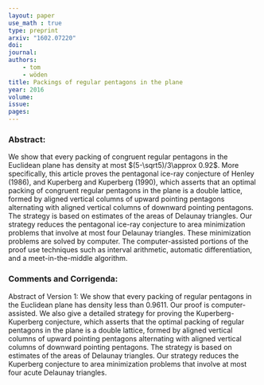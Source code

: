 ```yaml
---
layout: paper
use_math : true
type: preprint
arxiv: "1602.07220"
doi: 
journal:
authors:
    - tom
    - wöden
title: Packings of regular pentagons in the plane
year: 2016
volume: 
issue: 
pages: 
---
```

### Abstract:

We show that every packing of congruent regular pentagons in the Euclidean plane has
density at most $(5-\sqrt5)/3\approx 0.92$. More specifically, this article proves the pentagonal ice-ray conjecture of Henley $(1986)$, and Kuperberg and Kuperberg $(1990)$, which asserts that an optimal packing of congruent regular pentagons in the plane is a double lattice, formed by aligned vertical columns of upward pointing pentagons alternating
with aligned vertical columns of downward pointing pentagons.  The strategy is based on estimates of the areas of Delaunay triangles.  Our strategy reduces the pentagonal ice-ray conjecture to area minimization problems that involve at most four Delaunay triangles.  These minimization problems are solved by computer.  The computer-assisted portions of the proof use techniques such as interval arithmetic, automatic differentiation, and a meet-in-the-middle algorithm.


### Comments and Corrigenda:

Abstract of Version 1: We show that every packing of regular pentagons in the Euclidean plane has density less than 0.9611. Our proof is computer-assisted. We also give a
detailed strategy for proving the Kuperberg-Kuperberg conjecture, which asserts that the optimal packing of regular pentagons in the plane is a double lattice, formed by aligned vertical columns of upward pointing pentagons alternating with aligned vertical columns of downward pointing pentagons. The strategy is based on estimates of the areas of Delaunay triangles. Our strategy reduces the Kuperberg conjecture to area minimization problems that involve at most four acute Delaunay triangles.
